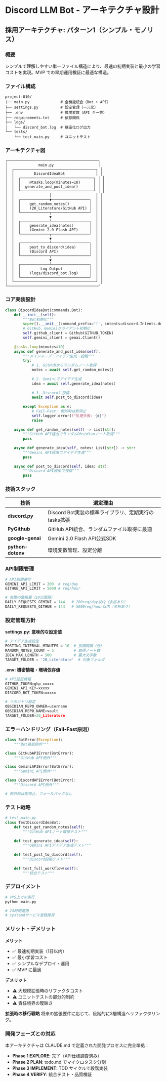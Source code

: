 # Discord LLM Bot - アーキテクチャ設計

## 採用アーキテクチャ: パターン1（シンプル・モノリス）

### 概要

シンプルで理解しやすい単一ファイル構造により、最速の初期実装と最小の学習コストを実現。MVP での早期運用検証に最適な構造。

### ファイル構成

```
project-010/
├── main.py              # 全機能統合（Bot + API）
├── settings.py          # 設定管理（一元化）
├── .env                 # 環境変数（API キー等）
├── requirements.txt     # 依存関係
├── logs/
│   └── discord_bot.log  # 構造化ログ出力
└── tests/
    └── test_main.py     # ユニットテスト
```

### アーキテクチャ図

```
┌─────────────────────────────────────────┐
│              main.py                    │
│  ┌─────────────────────────────────────┐ │
│  │         DiscordIdeaBot              │ │
│  │  ┌─────────────────────────────────┐ │ │
│  │  │    @tasks.loop(minutes=10)      │ │ │
│  │  │  generate_and_post_idea()       │ │ │
│  │  └─────────────────────────────────┘ │ │
│  │                │                    │ │
│  │  ┌─────────────▼─────────────────┐  │ │
│  │  │    get_random_notes()         │  │ │ 
│  │  │    (20_Literature/GitHub API) │  │ │
│  │  └─────────────┬─────────────────┘  │ │
│  │                ▼                    │ │
│  │  ┌─────────────┴─────────────────┐  │ │
│  │  │    generate_idea(notes)       │  │ │
│  │  │    (Gemini 2.0 Flash API)     │  │ │
│  │  └─────────────┬─────────────────┘  │ │
│  │                ▼                    │ │
│  │  ┌─────────────┴─────────────────┐  │ │
│  │  │    post_to_discord(idea)      │  │ │
│  │  │    (Discord API)              │  │ │
│  │  └─────────────┬─────────────────┘  │ │
│  │                ▼                    │ │
│  │  ┌─────────────┴─────────────────┐  │ │
│  │  │         Log Output            │  │ │
│  │  │    (logs/discord_bot.log)     │  │ │
│  │  └───────────────────────────────┘  │ │
│  └─────────────────────────────────────┘ │
└─────────────────────────────────────────┘
```

### コア実装設計

```python
class DiscordIdeaBot(commands.Bot):
    def __init__(self):
        """Bot初期化"""
        super().__init__(command_prefix='!', intents=discord.Intents.default())
        # GitHub、Geminiクライアント初期化
        self.github_client = Github(GITHUB_TOKEN)
        self.gemini_client = genai.Client()
        
    @tasks.loop(minutes=10)
    async def generate_and_post_idea(self):
        """メインループ：アイデア生成・投稿"""
        try:
            # 1. GitHubからランダムノート取得
            notes = await self.get_random_notes()
            
            # 2. Geminiでアイデア生成
            idea = await self.generate_idea(notes)
            
            # 3. Discordに投稿
            await self.post_to_discord(idea)
            
        except Exception as e:
            # Fail-Fast: 例外時は即停止
            self.logger.error(f"処理失敗: {e}")
            raise
    
    async def get_random_notes(self) -> List[str]:
        """GitHub API経由でランダムObsidianノート取得"""
        pass
        
    async def generate_idea(self, notes: List[str]) -> str:
        """Gemini API経由でアイデア生成"""
        pass
        
    async def post_to_discord(self, idea: str):
        """Discord API経由で投稿"""
        pass
```

### 技術スタック

| 技術 | 選定理由 |
|------------|------------------|
| **discord.py** | Discord Bot実装の標準ライブラリ、定期実行のtasks拡張 |
| **PyGithub** | GitHub API統合、ランダムファイル取得に最適 |
| **google-genai** | Gemini 2.0 Flash API公式SDK |
| **python-dotenv** | 環境変数管理、設定分離 |

### API制限管理

```python
# API制限遵守
GEMINI_API_LIMIT = 200  # req/day
GITHUB_API_LIMIT = 5000 # req/hour

# 実際の使用量（10分間隔）
DAILY_REQUESTS_GEMINI = 144   # 200req/day以内（余裕あり）
DAILY_REQUESTS_GITHUB = 144   # 5000req/hour以内（余裕あり）
```

### 設定管理方針

**settings.py: 意味的な設定値**
```python
# アイデア生成設定
POSTING_INTERVAL_MINUTES = 10  # 投稿間隔（分）
RANDOM_NOTES_COUNT = 5         # 取得ノート数
IDEA_MAX_LENGTH = 500          # 最大文字数
TARGET_FOLDER = '20_Literature'  # 対象フォルダ
```

**.env: 機密情報・環境依存値**
```python
# API認証情報
GITHUB_TOKEN=ghp_xxxxx
GEMINI_API_KEY=xxxxx
DISCORD_BOT_TOKEN=xxxxx

# リポジトリ設定
OBSIDIAN_REPO_OWNER=username
OBSIDIAN_REPO_NAME=vault
TARGET_FOLDER=20_Literature
```

### エラーハンドリング（Fail-Fast原則）

```python
class BotError(Exception):
    """Bot基底例外"""

class GitHubAPIError(BotError):
    """GitHub API例外"""

class GeminiAPIError(BotError):
    """Gemini API例外"""

class DiscordAPIError(BotError):
    """Discord API例外"""

# 例外時は即停止、フォールバックなし
```

### テスト戦略

```python
# test_main.py
class TestDiscordIdeaBot:
    def test_get_random_notes(self):
        """GitHub APIノート取得テスト"""
        
    def test_generate_idea(self):
        """Gemini APIアイデア生成テスト"""
        
    def test_post_to_discord(self):
        """Discord投稿テスト"""
        
    def test_full_workflow(self):
        """統合テスト"""
```

### デプロイメント

```bash
# VPS上での実行
python main.py

# 24時間運用
# systemdサービス登録推奨
```

### メリット・デメリット

**メリット**
- ✅ 最速初期実装（1日以内）
- ✅ 最小学習コスト
- ✅ シンプルなデプロイ・運用
- ✅ MVP に最適

**デメリット**
- ⚠️ 大規模拡張時のリファクタコスト
- ⚠️ ユニットテストの部分的制約
- ⚠️ 責任境界の曖昧さ

**拡張時の移行戦略**
将来の拡張要件に応じて、段階的に3層構造へリファクタリング。

### 開発フェーズとの対応

本アーキテクチャは CLAUDE.md で定義された開発プロセスに完全準拠：

- **Phase 1 EXPLORE**: 完了（API仕様調査済み）
- **Phase 2 PLAN**: todo.md でマイクロタスク分割
- **Phase 3 IMPLEMENT**: TDD サイクルで段階実装
- **Phase 4 VERIFY**: 統合テスト・品質検証
